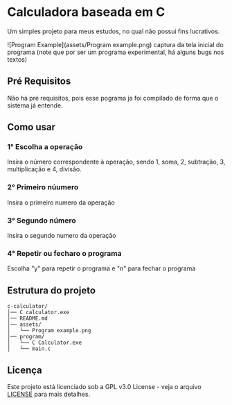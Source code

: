 # Calculadora baseada em C

Um simples projeto para meus estudos, no qual não possui fins lucrativos.



![Program Example](assets/Program example.png)
captura da tela inicial do programa (note que por ser um programa experimental, há alguns bugs nos textos)

## Pré Requisitos

Não há pré requisitos, pois esse pograma ja foi compilado de forma que o sistema já entende.


## Como usar

### 1° Escolha a operação
Insira o número correspondente à operação, sendo 1, soma, 2, subtração, 3, multiplicação e 4, divisão.

### 2° Primeiro núumero
Insira o primeiro numero da operação

### 3° Segundo número
Insira o segundo numero da operação

### 4° Repetir ou fecharo o programa
Escolha "y" para repetir o programa e "n" para fechar o programa

## Estrutura do projeto

```
c-calculator/
│── C calculator.exe
│── README.md
│── assets/
│   └── Program example.png
│── program/
│   └── C Calculator.exe
│   └── main.c

```

## Licença  

Este projeto está licenciado sob a GPL v3.0 License - veja o arquivo [LICENSE](LICENSE) para mais detalhes.  

